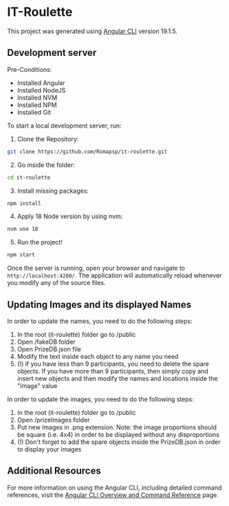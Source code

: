 # IT-Roulette

This project was generated using [Angular CLI](https://github.com/angular/angular-cli) version 19.1.5.

## Development server
Pre-Conditions: 
- Installed Angular 
- Installed NodeJS
- Installed NVM
- Installed NPM 
- Installed Git


To start a local development server, run:

1. Clone the Repository: 
```bash
git clone https://github.com/Romapsp/it-roulette.git
```

2. Go inside the folder: 
```bash
cd it-roulette 
```

3. Install missing packages: 

```bash
npm install
```

4. Apply 18 Node version by using nvm: 
 
```bash
nvm use 18
```

5. Run the project! 
 
```bash
npm start
```

Once the server is running, open your browser and navigate to `http://localhost:4200/`. The application will automatically reload whenever you modify any of the source files.

## Updating Images and its displayed Names 

In order to update the names, you need to do the following steps: 
1. In the root (it-roulette) folder go to /public
2. Open /fakeDB folder 
3. Open PrizeDB.json file
4. Modify the text inside each object to any name you need
5. (!) if you have less than 9 participants, you need to delete the spare objects. If you have more than 9 participants, then simply copy and insert new objects and then modify the names and locations inside the "image" value

In order to update the images, you need to do the following steps: 
1. In the root (it-roulette) folder go to /public
2. Open /prizeImages folder 
3. Put new images in .png extension. Note: the image proportions should be square (i.e. 4x4) in order to be displayed without any disproportions
4. (!) Don't forget to add the spare objects inside the PrizeDB.json in order to display your images 


## Additional Resources

For more information on using the Angular CLI, including detailed command references, visit the [Angular CLI Overview and Command Reference](https://angular.dev/tools/cli) page.
